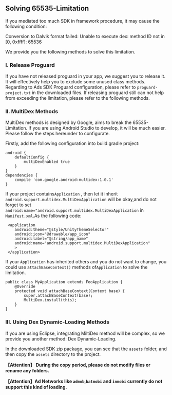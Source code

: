 ## Solving 65535-Limitation
If you mediated too much SDK in framework procedure, it may cause the following condition:

Conversion to Dalvik format failed: Unable to execute dex: method ID not in [0, 0xffff]: 65536

We provide you the following methods to solve this limitation.

### I. Release Proguard

If you have not released proguard in your app, we suggest you to release it. It will effectively help you to exclude some unused class methods. Regarding to Ads SDK Proguard configuration, please refer to `proguard-project.txt` in the downloaded files. If releasing proguard still can not help from exceeding the limitation, please refer to the following methods.

### II. MultiDex Methods

MultiDex methods is designed by Google, aims to break the 65535-Limitation. If you are using Android Studio to develop, it will be much easier. Please follow the steps hereunder to configurate.

Firstly, add the following configuration into build.gradle project:

    android {
        defaultConfig {
            multiDexEnabled true
        }
    }
    dependencies {  
        compile 'com.google.android:multidex:1.0.1'
    } 


If your project contains`Application` , then let it inherit `android.support.multidex.MultiDexApplication` will be okay,and do not forget to set ` android:name="android.support.multidex.MultiDexApplication` in `Manifest.xml`.As the following code:


     <application
        android:theme="@style/UnityThemeSelector"
        android:icon="@drawable/app_icon"
        android:label="@string/app_name"
        android:name="android.support.multidex.MultiDexApplication" 
        >
     </application> 





If your `Application` has inherited others and you do not want to change, you could use `attachBaseContext()` methods of`Application` to solve the limitation.

    public class MyApplication extends FooApplication {  
        @Override  
        protected void attachBaseContext(Context base) {  
            super.attachBaseContext(base);  
            MultiDex.install(this);  
        }  
    }  



### III. Using Dex Dynamic-Loading Methods

If you are using Eclipse, integrating MiltiDex method will be complex, so we provide you another method: Dex Dynamic-Loading.

In the downloaded SDK zip package, you can see that the `assets` folder, and then copy the `assets` directory to the project. 

**【Attention】 During the copy period, please do not modify files or rename any folders.**

**【Attention】Ad Networks like `admob`,`batmobi` and `inmobi` currently do not support this kind of loading.**


